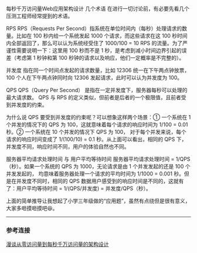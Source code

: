 每秒千万访问量Web应用架构设计
几个术语
在进行一切讨论前，有必要先看几个压测工程师经常提到的术语。

RPS
RPS（Requests Per Second）指系统在单位时间内（每秒）处理请求的数量。比如在 100 秒内给一个系统发起 1000 个请求，而这些请求在这 100 秒时间内全部返回了，那么可以认为系统经受住了 1000/100 = 10 RPS 的流量。为了严谨性需要说明一下：这里用 100 秒而不是 1 秒，是考虑到减小时间边界引起的误差（考虑第 1 秒钟和第 100 秒钟的请求以及响应，他们一定概率是不完整的）。

并发度
指在同一个时间点发起的请求数量，比如 12306 统一在下午两点钟放票，100 个人在下午两点钟同时向 12306 发起请求，此时可以认为并发度为 100。

QPS
QPS（Query Per Second） 是指在一定并发度下，服务器每秒可以处理的最大请求数。 QPS 与 RPS 的定义类似，但前者是后者的一个极限值，且前者受到并发度的约束。

为什么说 QPS 要受到并发度的约束呢？可以想象这样两个场景：① 一个系统在 1 个并发的情况下的 QPS 为 100，这就意味着每个请求的响应时间为 1/100 = 0.01 秒。② 一个系统在 10 个并发的情况下 QPS 为 100， 对于每个并发来说，每个请求的响应时间变成了 1/(100/10) = 0.1 秒。从上面可以看出，相同的 QPS 下，并发度不同，响应时间不同，用户的体验自然也不同。

服务器平均请求处理时间 与 用户平均等待时间
服务器平均请求处理时间 = 1/QPS（秒）。如果一个系统的 QPS 为 1000，无论请求是由 1 个并发发起的还是 100 个并发发起的， 均意味着服务器处理一个请求的平均时间为 1/1000 = 0.001 秒。但是在并发度不同时，相同的 QPS 数据用户感受到的响应时间是不同的，这就有了：用户平均等待时间 = 1/(QPS/并发度) = 并发度/QPS（秒）。

上面的简单推导让我想起了小学三年级做的“应用题”，虽然有点绕但是很有意义，大家多咂摸咂摸吧😆。

---
### 参考连接
[漫谈从零访问量到每秒千万访问量的架构设计](https://jingwei.link/2019/01/13/architecture-from-zero-to-millions-req.html)